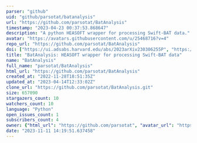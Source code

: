 ```yaml
---
parser: "github"
uid: "github/parsotat/batanalysis"
url: "https://github.com/parsotat/BatAnalysis"
timestamp: "2023-04-23 00:37:53.868647"
description: "A python HEASOFT wrapper for processing Swift-BAT data."
avatar: "https://avatars.githubusercontent.com/u/25468716?v=4"
repo_url: "https://github.com/parsotat/BatAnalysis"
doi: ["https://ui.adsabs.harvard.edu/abs/2023arXiv230306255P", "https://ui.adsabs.harvard.edu/abs/2023ascl.soft04003P/abstract"]
title: "BatAnalysis: HEASOFT wrapper for processing Swift-BAT data"
name: "BatAnalysis"
full_name: "parsotat/BatAnalysis"
html_url: "https://github.com/parsotat/BatAnalysis"
created_at: "2022-11-28T18:51:35Z"
updated_at: "2023-04-14T12:33:02Z"
clone_url: "https://github.com/parsotat/BatAnalysis.git"
size: 657090
stargazers_count: 10
watchers_count: 10
language: "Python"
open_issues_count: 1
subscribers_count: 4
owner: {"html_url": "https://github.com/parsotat", "avatar_url": "https://avatars.githubusercontent.com/u/25468716?v=4", "login": "parsotat", "type": "User"}
date: "2023-11-11 14:19:51.637458"
---
```

